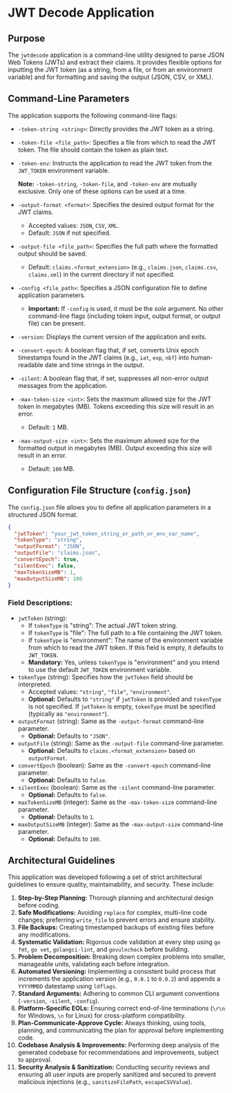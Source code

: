 # JWT Decode Application

## Purpose
The `jwtdecode` application is a command-line utility designed to parse JSON Web Tokens (JWTs) and extract their claims. It provides flexible options for inputting the JWT token (as a string, from a file, or from an environment variable) and for formatting and saving the output (JSON, CSV, or XML).

## Command-Line Parameters

The application supports the following command-line flags:

*   `-token-string <string>`: Directly provides the JWT token as a string.
*   `-token-file <file_path>`: Specifies a file from which to read the JWT token. The file should contain the token as plain text.
*   `-token-env`: Instructs the application to read the JWT token from the `JWT_TOKEN` environment variable.

    **Note:** `-token-string`, `-token-file`, and `-token-env` are mutually exclusive. Only one of these options can be used at a time.

*   `-output-format <format>`: Specifies the desired output format for the JWT claims.
    *   Accepted values: `JSON`, `CSV`, `XML`.
    *   Default: `JSON` if not specified.
*   `-output-file <file_path>`: Specifies the full path where the formatted output should be saved.
    *   Default: `claims.<format_extension>` (e.g., `claims.json`, `claims.csv`, `claims.xml`) in the current directory if not specified.
*   `-config <file_path>`: Specifies a JSON configuration file to define application parameters.
    *   **Important:** If `-config` is used, it must be the *sole* argument. No other command-line flags (including token input, output format, or output file) can be present.
*   `-version`: Displays the current version of the application and exits.
*   `-convert-epoch`: A boolean flag that, if set, converts Unix epoch timestamps found in the JWT claims (e.g., `iat`, `exp`, `nbf`) into human-readable date and time strings in the output.
*   `-silent`: A boolean flag that, if set, suppresses all non-error output messages from the application.
*   `-max-token-size <int>`: Sets the maximum allowed size for the JWT token in megabytes (MB). Tokens exceeding this size will result in an error.
    *   Default: `1` MB.
*   `-max-output-size <int>`: Sets the maximum allowed size for the formatted output in megabytes (MB). Output exceeding this size will result in an error.
    *   Default: `100` MB.

## Configuration File Structure (`config.json`)

The `config.json` file allows you to define all application parameters in a structured JSON format.

```json
{
  "jwtToken": "your_jwt_token_string_or_path_or_env_var_name",
  "tokenType": "string",
  "outputFormat": "JSON",
  "outputFile": "claims.json",
  "convertEpoch": true,
  "silentExec": false,
  "maxTokenSizeMB": 1,
  "maxOutputSizeMB": 100
}
```

### Field Descriptions:

*   `jwtToken` (string):
    *   If `tokenType` is "string": The actual JWT token string.
    *   If `tokenType` is "file": The full path to a file containing the JWT token.
    *   If `tokenType` is "environment": The name of the environment variable from which to read the JWT token. If this field is empty, it defaults to `JWT_TOKEN`.
    *   **Mandatory:** Yes, unless `tokenType` is "environment" and you intend to use the default `JWT_TOKEN` environment variable.
*   `tokenType` (string): Specifies how the `jwtToken` field should be interpreted.
    *   Accepted values: `"string"`, `"file"`, `"environment"`.
    *   **Optional:** Defaults to `"string"` if `jwtToken` is provided and `tokenType` is not specified. If `jwtToken` is empty, `tokenType` must be specified (typically as `"environment"`).
*   `outputFormat` (string): Same as the `-output-format` command-line parameter.
    *   **Optional:** Defaults to `"JSON"`.
*   `outputFile` (string): Same as the `-output-file` command-line parameter.
    *   **Optional:** Defaults to `claims.<format_extension>` based on `outputFormat`.
*   `convertEpoch` (boolean): Same as the `-convert-epoch` command-line parameter.
    *   **Optional:** Defaults to `false`.
*   `silentExec` (boolean): Same as the `-silent` command-line parameter.
    *   **Optional:** Defaults to `false`.
*   `maxTokenSizeMB` (integer): Same as the `-max-token-size` command-line parameter.
    *   **Optional:** Defaults to `1`.
*   `maxOutputSizeMB` (integer): Same as the `-max-output-size` command-line parameter.
    *   **Optional:** Defaults to `100`.

## Architectural Guidelines

This application was developed following a set of strict architectural guidelines to ensure quality, maintainability, and security. These include:

1.  **Step-by-Step Planning:** Thorough planning and architectural design before coding.
2.  **Safe Modifications:** Avoiding `replace` for complex, multi-line code changes; preferring `write_file` to prevent errors and ensure stability.
3.  **File Backups:** Creating timestamped backups of existing files before any modifications.
4.  **Systematic Validation:** Rigorous code validation at every step using `go fmt`, `go vet`, `golangci-lint`, and `govulncheck` before building.
5.  **Problem Decomposition:** Breaking down complex problems into smaller, manageable units, validating each before integration.
6.  **Automated Versioning:** Implementing a consistent build process that increments the application version (e.g., `0.0.1` to `0.0.2`) and appends a `YYYYMMDD` datestamp using `ldflags`.
7.  **Standard Arguments:** Adhering to common CLI argument conventions (`-version`, `-silent`, `-config`).
8.  **Platform-Specific EOLs:** Ensuring correct end-of-line terminations (`\r\n` for Windows, `\n` for Linux) for cross-platform compatibility.
9.  **Plan-Communicate-Approve Cycle:** Always thinking, using tools, planning, and communicating the plan for approval before implementing code.
10. **Codebase Analysis & Improvements:** Performing deep analysis of the generated codebase for recommendations and improvements, subject to approval.
11. **Security Analysis & Sanitization:** Conducting security reviews and ensuring all user inputs are properly sanitized and secured to prevent malicious injections (e.g., `sanitizeFilePath`, `escapeCSVValue`).
